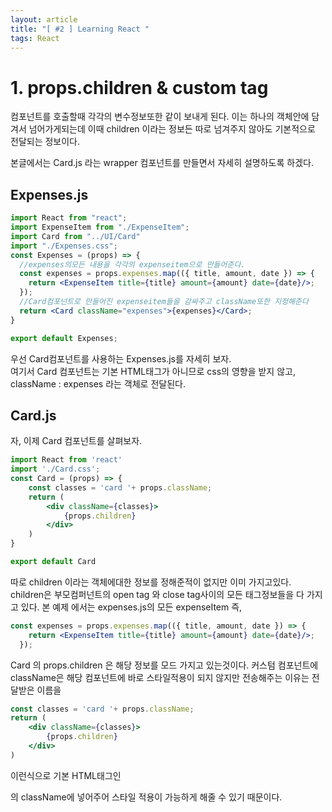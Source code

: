 ```yaml
---
layout: article
title: "[ #2 ] Learning React "
tags: React
---
```


# 1. props.children & custom tag

컴포넌트를 호출할때 각각의 변수정보또한 같이 보내게 된다. 이는 하나의 객체안에 담겨서 넘어가게되는데
이때 children 이라는 정보든 따로 넘겨주지 않아도 기본적으로 전달되는 정보이다.

본글에서는 Card.js 라는 wrapper 컴포넌트를 만들면서 자세히 설명하도록 하겠다.


## Expenses.js
~~~jsx
import React from "react";
import ExpenseItem from "./ExpenseItem";
import Card from "../UI/Card"
import "./Expenses.css";
const Expenses = (props) => {
  //expenses의모든 내용을 각각의 expenseitem으로 만들어준다.
  const expenses = props.expenses.map(({ title, amount, date }) => {
    return <ExpenseItem title={title} amount={amount} date={date}/>;
  });
  //Card컴포넌트로 만들어진 expenseitem들을 감싸주고 className또한 지정해준다
  return <Card className="expenses">{expenses}</Card>;
}

export default Expenses;

~~~
우선 Card컴포넌트를 사용하는 Expenses.js를 자세히 보자. <br>
여기서 Card 컴포넌트는 기본 HTML태그가 아니므로 css의 영향을 받지 않고, className : expenses 라는 객체로 전달된다.


## Card.js

자, 이제 Card 컴포넌트를 살펴보자.

~~~jsx
import React from 'react'
import './Card.css';
const Card = (props) => {
    const classes = 'card '+ props.className;
    return (
        <div className={classes}>
            {props.children}
        </div>
    )
}

export default Card
~~~

따로 children 이라는 객체에대한 정보를 정해준적이 없지만 이미 가지고있다. children은 부모컴퍼넌트의 
open tag 와 close tag사이의 모든 태그정보들을 다 가지고 있다. 본 예제 에서는  expenses.js의 모든 expenseItem 즉,

~~~jsx
const expenses = props.expenses.map(({ title, amount, date }) => {
    return <ExpenseItem title={title} amount={amount} date={date}/>;
  });
~~~
Card 의 props.children 은 해당 정보를 모드 가지고 있는것이다. 
커스텀 컴포넌트에 className은 해당 컴포넌트에 바로 스타일적용이 되지 않지만 전송해주는 이유는 전달받은 이름을

~~~jsx
const classes = 'card '+ props.className;
return (
    <div className={classes}>
        {props.children}
    </div>
)
~~~
이런식으로 기본 HTML태그인 <div> 의 className에 넣어주어 스타일 적용이 가능하게 해줄 수 있기 때문이다.